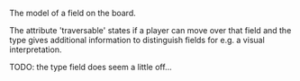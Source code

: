 The model of a field on the board.

The attribute 'traversable' states if a player can move over that field and the type gives additional information to distinguish fields for e.g. a visual interpretation.

TODO: the type field does seem a little off...